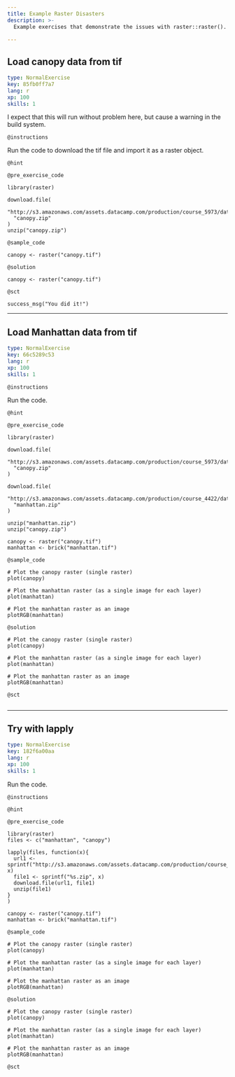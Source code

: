 ```yaml
---
title: Example Raster Disasters
description: >-
  Example exercises that demonstrate the issues with raster::raster().
  
---
```

## Load canopy data from tif

```yaml
type: NormalExercise
key: 85fb0ff7a7
lang: r
xp: 100
skills: 1
```

I expect that this will run without problem here, but cause a warning in the build system.

`@instructions`

Run the code to download the tif file and import it as a raster object.

`@hint`

`@pre_exercise_code`
```{r}
library(raster)

download.file(
  "http://s3.amazonaws.com/assets.datacamp.com/production/course_5973/datasets/canopy.zip", 
  "canopy.zip"
)
unzip("canopy.zip")
```

`@sample_code`
```{r}
canopy <- raster("canopy.tif")
```

`@solution`
```{r}
canopy <- raster("canopy.tif")
```

`@sct`
```{r}
success_msg("You did it!")
```




---
## Load Manhattan data from tif

```yaml
type: NormalExercise
key: 66c5289c53
lang: r
xp: 100
skills: 1
```


`@instructions`

Run the code. 

`@hint`

`@pre_exercise_code`
```{r}
library(raster)

download.file(
  "http://s3.amazonaws.com/assets.datacamp.com/production/course_5973/datasets/canopy.zip", 
  "canopy.zip"
)

download.file(
  "http://s3.amazonaws.com/assets.datacamp.com/production/course_4422/datasets/manhattan.zip", 
  "manhattan.zip"
)

unzip("manhattan.zip")
unzip("canopy.zip")

canopy <- raster("canopy.tif")
manhattan <- brick("manhattan.tif")
```

`@sample_code`
```{r}
# Plot the canopy raster (single raster)
plot(canopy)

# Plot the manhattan raster (as a single image for each layer)
plot(manhattan)

# Plot the manhattan raster as an image
plotRGB(manhattan)
```

`@solution`
```{r}
# Plot the canopy raster (single raster)
plot(canopy)

# Plot the manhattan raster (as a single image for each layer)
plot(manhattan)

# Plot the manhattan raster as an image
plotRGB(manhattan)
```

`@sct`
```{r}

```




---
## Try with lapply

```yaml
type: NormalExercise
key: 182f6a00aa
lang: r
xp: 100
skills: 1
```

Run the code. 

`@instructions`

`@hint`

`@pre_exercise_code`
```{r}
library(raster)
files <- c("manhattan", "canopy")

lapply(files, function(x){
  url1 <- sprintf("http://s3.amazonaws.com/assets.datacamp.com/production/course_4422/datasets/%s.zip", x)
  file1 <- sprintf("%s.zip", x)
  download.file(url1, file1)
  unzip(file1)
}
)

canopy <- raster("canopy.tif")
manhattan <- brick("manhattan.tif")
```

`@sample_code`
```{r}
# Plot the canopy raster (single raster)
plot(canopy)

# Plot the manhattan raster (as a single image for each layer)
plot(manhattan)

# Plot the manhattan raster as an image
plotRGB(manhattan)
```

`@solution`
```{r}
# Plot the canopy raster (single raster)
plot(canopy)

# Plot the manhattan raster (as a single image for each layer)
plot(manhattan)

# Plot the manhattan raster as an image
plotRGB(manhattan)
```

`@sct`
```{r}

```
